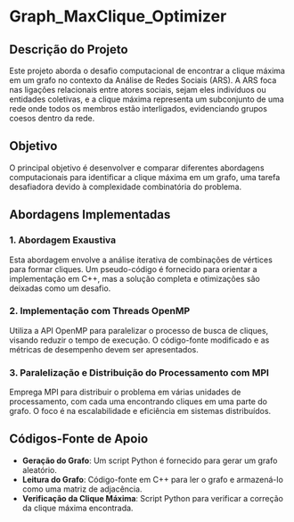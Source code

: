 # Graph_MaxClique_Optimizer


## Descrição do Projeto

Este projeto aborda o desafio computacional de encontrar a clique máxima em um grafo no contexto da Análise de Redes Sociais (ARS). A ARS foca nas ligações relacionais entre atores sociais, sejam eles indivíduos ou entidades coletivas, e a clique máxima representa um subconjunto de uma rede onde todos os membros estão interligados, evidenciando grupos coesos dentro da rede.

## Objetivo

O principal objetivo é desenvolver e comparar diferentes abordagens computacionais para identificar a clique máxima em um grafo, uma tarefa desafiadora devido à complexidade combinatória do problema.

## Abordagens Implementadas

### 1. Abordagem Exaustiva
Esta abordagem envolve a análise iterativa de combinações de vértices para formar cliques. Um pseudo-código é fornecido para orientar a implementação em C++, mas a solução completa e otimizações são deixadas como um desafio.

### 2. Implementação com Threads OpenMP
Utiliza a API OpenMP para paralelizar o processo de busca de cliques, visando reduzir o tempo de execução. O código-fonte modificado e as métricas de desempenho devem ser apresentados.

### 3. Paralelização e Distribuição do Processamento com MPI
Emprega MPI para distribuir o problema em várias unidades de processamento, com cada uma encontrando cliques em uma parte do grafo. O foco é na escalabilidade e eficiência em sistemas distribuídos.


## Códigos-Fonte de Apoio

- **Geração do Grafo**: Um script Python é fornecido para gerar um grafo aleatório.
- **Leitura do Grafo**: Código-fonte em C++ para ler o grafo e armazená-lo como uma matriz de adjacência.
- **Verificação da Clique Máxima**: Script Python para verificar a correção da clique máxima encontrada.
